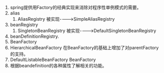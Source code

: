 1. spring提供用Factory的经典实现来消除对程序性单例模式的需要。       
1. alias
    1. AliasRegistry 被实现---->SimpleAliasRegistry
1. beanRegistry
    1. SingletonBeanRegistry 被实现---->DefaultSingletonBeanRegistry
1. beanDefinitionRegistry. 
1. BeanFactory
1. HierarchicalBeanFactory 在BeanFactory的基础上增加了对parentFactory的支持。    
1. DefaultListableBeanFactory BeanFactory
1. 根据beandefinition的各种属性了解相关的功能。    

